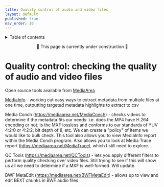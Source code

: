 ```yaml
---
title: Quality control of audio and video files
layout: default
published: true
nav_order: 10
--- 
```


<details closed markdown="block">
  <summary>
    Table of contents
  </summary>
  {: .text-delta }
1. TOC
{:toc}
</details>

<style>
H5{color:White !important;}
</style>

<style>
H6{color:White !important;}
</style>

<p align="center">
🚧 This page is currently under construction 🚧
</p>

# Quality control: checking the quality of audio and video files

Open source tools available from [MediaArea](https://mediaarea.net/)

[MediaInfo](https://mediaarea.net/en/MediaInfo) - working out easy ways to extract metadata from multiple files at one time, outputting targeted metadata highlights to extract to csv

Media Conch (https://mediaarea.net/MediaConch) - checks videos to determine if the metadata fits our needs: i.e. does the.MP4 have H.264 encoding or not; is the MXF lossless and conforms to our standards of YUV 4:2:0 or 4:2:2, bit depth of 8, etc. We can create a "policy" of items we would like to bulk check. This tool also allows you to view MediaInfo report within the Media Conch program. Also allows you to look at Media Trace report (https://mediaarea.net/MediaTrace), which I still need to explore.

QC Tools (https://mediaarea.net/QCTools) - lets you apply different filters to perform quality checking over video files. Still trying to see if this will show us all we need to determine if a MXF is well-formed. Will update.

BWF MetaEdit (https://mediaarea.net/BWFMetaEdit) - allows up to view and edit BEXT chunks in BWF audio files